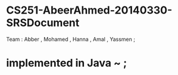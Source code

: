 # CS251-AbeerAhmed-20140330-SRSDocument
Team : Abber , Mohamed , Hanna , Amal , Yassmen ;

# implemented in Java ~ ;

